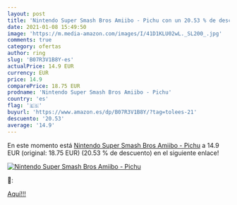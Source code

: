 ```yaml
---
layout: post
title: 'Nintendo Super Smash Bros Amiibo - Pichu con un 20.53 % de descuento'
date: 2021-01-08 15:49:50
image: 'https://m.media-amazon.com/images/I/41D1KLU02wL._SL200_.jpg'
comments: true
category: ofertas
author: ring
slug: 'B07R3V1B8Y-es'
actualPrice: 14.9 EUR
currency: EUR
price: 14.9
comparePrice: 18.75 EUR
prodname: 'Nintendo Super Smash Bros Amiibo - Pichu'
country: 'es'
flag: '🇪🇸'
buyurl: 'https://www.amazon.es/dp/B07R3V1B8Y/?tag=tolees-21'
descuento: '20.53'
average: '14.9'
---
```


En este momento está [Nintendo Super Smash Bros Amiibo - Pichu](https://www.amazon.es/dp/B07R3V1B8Y/?tag=tolees-21) a 14.9 EUR (original: 18.75 EUR) (20.53 %  de descuento) en el siguiente enlace!

[![Nintendo Super Smash Bros Amiibo - Pichu](https://m.media-amazon.com/images/I/41D1KLU02wL._SL200_.jpg)](https://www.amazon.es/dp/B07R3V1B8Y/?tag=tolees-21)

🔎:


[Aquí!!!](https://www.amazon.es/dp/B07R3V1B8Y/?tag=tolees-21)
